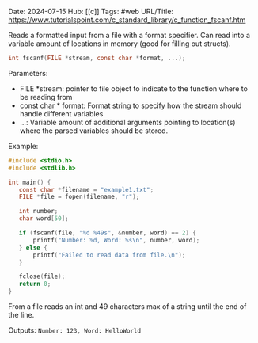 Date: 2024-07-15
Hub: [[c]]
Tags: #web
URL/Title:  https://www.tutorialspoint.com/c_standard_library/c_function_fscanf.htm

Reads a formatted input from a file with a format specifier. Can read into a variable amount of locations in memory (good for filling out structs).

```c
int fscanf(FILE *stream, const char *format, ...);
```

Parameters:
- FILE \*stream: pointer to file object to indicate to the function where to be reading from
- const char \* format: Format string to specify how the stream should handle different variables
- ...: Variable amount of additional arguments pointing to location(s) where the parsed variables should be stored.

Example:
```c
#include <stdio.h>
#include <stdlib.h>

int main() {
   const char *filename = "example1.txt";
   FILE *file = fopen(filename, "r");

   int number;
   char word[50];

   if (fscanf(file, "%d %49s", &number, word) == 2) {
       printf("Number: %d, Word: %s\n", number, word);
   } else {
       printf("Failed to read data from file.\n");
   }

   fclose(file);
   return 0;
}
```

From a file reads an int and 49 characters max of a string until the end of the line.

Outputs: `Number: 123, Word: HelloWorld`
